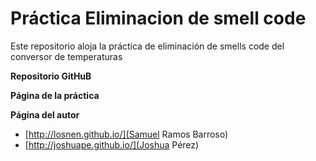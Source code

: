 # Práctica Eliminacion de smell code

Este repositorio aloja la práctica de eliminación de smells code del conversor de temperaturas

**Repositorio GitHuB**


**Página de la práctica**


**Página del autor**

* [http://losnen.github.io/](Samuel Ramos Barroso)
* [http://joshuape.github.io/](Joshua Pérez)

